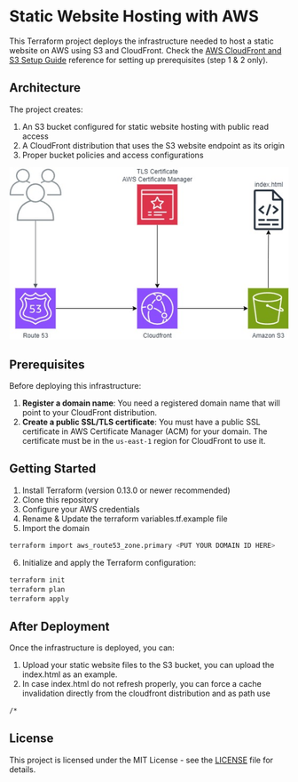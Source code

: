 # Static Website Hosting with AWS

This Terraform project deploys the infrastructure needed to host a static website on AWS using S3 and CloudFront. Check the [AWS CloudFront and S3 Setup Guide](https://docs.aws.amazon.com/Route53/latest/DeveloperGuide/getting-started-cloudfront-overview.html) reference for setting up prerequisites (step 1 & 2 only).

## Architecture

The project creates:
1. An S3 bucket configured for static website hosting with public read access
2. A CloudFront distribution that uses the S3 website endpoint as its origin
3. Proper bucket policies and access configurations

![Alt Text](staticWebHosting.jpg)


## Prerequisites

Before deploying this infrastructure:

1. **Register a domain name**: You need a registered domain name that will point to your CloudFront distribution.
2. **Create a public SSL/TLS certificate**: You must have a public SSL certificate in AWS Certificate Manager (ACM) for your domain. The certificate must be in the `us-east-1` region for CloudFront to use it.

## Getting Started

1. Install Terraform (version 0.13.0 or newer recommended)
2. Clone this repository
3. Configure your AWS credentials
4. Rename & Update the terraform variables.tf.example file
5. Import the domain
```bash
terraform import aws_route53_zone.primary <PUT YOUR DOMAIN ID HERE>
```

6. Initialize and apply the Terraform configuration:

```bash
terraform init
terraform plan
terraform apply
```

## After Deployment

Once the infrastructure is deployed, you can:

1. Upload your static website files to the S3 bucket, you can upload the index.html as an example.
2. In case index.html do not refresh properly, you can force a cache invalidation directly from the cloudfront distribution and as path use
```bash
/*
```

## License

This project is licensed under the MIT License - see the [LICENSE](LICENSE) file for details.

